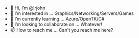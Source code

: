 - 👋 Hi, I’m @lrjohn
- 👀 I’m interested in ... Graphics/Networking/Servers/Games
- 🌱 I’m currently learning ... Azure/OpenTK/C#
- 💞️ I’m looking to collaborate on ... Whatever!
- 📫 How to reach me ... Can't you reach me here?

<!---
lrjohn/lrjohn is a ✨ special ✨ repository because its `README.md` (this file) appears on your GitHub profile.
You can click the Preview link to take a look at your changes.
--->
